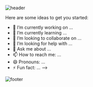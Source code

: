 <!--
**Namhabeen/Namhabeen** is a ✨ _special_ ✨ repository because its `README.md` (this file) appears on your GitHub profile.-->
![header](https://capsule-render.vercel.app/api?type=wave&color=gradient&height=280&section=header&text=Hi%20there%20👋&fontSize=90)

Here are some ideas to get you started:

- 🔭 I’m currently working on ...
- 🌱 I’m currently learning ...
- 👯 I’m looking to collaborate on ...
- 🤔 I’m looking for help with ...
- 💬 Ask me about ...
- 📫 How to reach me: ...
- 😄 Pronouns: ...
- ⚡ Fun fact: ...
-->


![footer](https://capsule-render.vercel.app/api?type=wave&color=gradient&height=150&section=footer)
